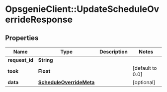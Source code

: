 # OpsgenieClient::UpdateScheduleOverrideResponse

## Properties
Name | Type | Description | Notes
------------ | ------------- | ------------- | -------------
**request_id** | **String** |  | 
**took** | **Float** |  | [default to 0.0]
**data** | [**ScheduleOverrideMeta**](ScheduleOverrideMeta.md) |  | [optional] 


